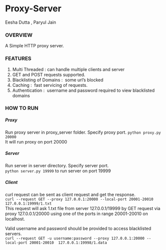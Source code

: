 # Proxy-Server 
Eesha Dutta , Paryul Jain  

### OVERVIEW 
A Simple HTTP proxy server.  

### FEATURES 
1. Multi Threaded​ : can handle multiple clients and server 
2. GET and POST requests supported. 
3. Blacklisting of Domains : ​ some url’s blocked 
4. Caching : ​ fast servicing of requests. 
5. Authentication : ​ username and password required to view blacklisted domains 

### HOW TO RUN 
##### Proxy 
Run proxy server in proxy_server folder. Specify proxy port. 
`python proxy.py 20000`   
It will run proxy on port 20000 
 
##### Server 
Run server in server directory. Specify server port.   
`python server.py 19999` to run server on port 19999  
 
##### Client 
curl request can be sent as client request and get the response.   
`curl --request GET --proxy 127.0.0.1:20000 --local-port 20001-20010 127.0.0.1:19999/1.txt`   
This request will ask 1.txt file from server 127.0.0.1/19999 by GET request via proxy 127.0.0.1/20000 using one of the ports in range 20001-20010 on localhost. 

Valid username and password should be provided to access blacklisted servers.   
`curl --request GET -u username:password --proxy 127.0.0.1:20000 --local-port 20001-20010 
127.0.0.1:19998/1.data` 